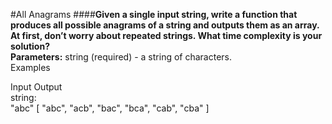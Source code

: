 #All Anagrams
####**Given a single input string, write a function that produces all possible anagrams of a string and outputs them as an array. At first, don’t worry about repeated strings. What time complexity is your solution?**
<br/>
**Parameters:**
string (required) - a string of characters.
<br/>
Examples
<br />

Input   Output
<br />
string:
<br />
"abc"   [ "abc", "acb", "bac", "bca", "cab", "cba" ]
